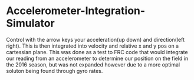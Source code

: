 # Accelerometer-Integration-Simulator
Control with the arrow keys your acceleration(up down) and direction(left right). This is then integrated into velocity and relative x and y pos on a cartessian plane. This was done as a test to FRC code that would integrate our reading from an accelerometer to determine our position on the field in the 2016 season, but was not expanded however due to a more optimal soluton being found through gyro rates.
